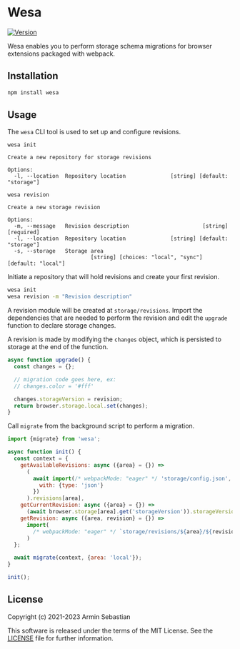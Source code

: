 # Wesa

[![Version](https://img.shields.io/npm/v/wesa.svg?colorB=007EC6)](https://www.npmjs.com/package/wesa)

Wesa enables you to perform storage schema migrations
for browser extensions packaged with webpack.

## Installation

```sh
npm install wesa
```

## Usage

The `wesa` CLI tool is used to set up and configure revisions.

```
wesa init

Create a new repository for storage revisions

Options:
  -l, --location  Repository location              [string] [default: "storage"]
```

```
wesa revision

Create a new storage revision

Options:
  -m, --message   Revision description                       [string] [required]
  -l, --location  Repository location              [string] [default: "storage"]
  -s, --storage   Storage area
                          [string] [choices: "local", "sync"] [default: "local"]
```

Initiate a repository that will hold revisions and create your first revision.

```sh
wesa init
wesa revision -m "Revision description"
```

A revision module will be created at `storage/revisions`.
Import the dependencies that are needed to perform the revision
and edit the `upgrade` function to declare storage changes.

A revision is made by modifying the `changes` object, which is persisted
to storage at the end of the function.

```js
async function upgrade() {
  const changes = {};

  // migration code goes here, ex:
  // changes.color = '#fff'

  changes.storageVersion = revision;
  return browser.storage.local.set(changes);
}
```

Call `migrate` from the background script to perform a migration.

```js
import {migrate} from 'wesa';

async function init() {
  const context = {
    getAvailableRevisions: async ({area} = {}) =>
      (
        await import(/* webpackMode: "eager" */ 'storage/config.json', {
          with: {type: 'json'}
        })
      ).revisions[area],
    getCurrentRevision: async ({area} = {}) =>
      (await browser.storage[area].get('storageVersion')).storageVersion,
    getRevision: async ({area, revision} = {}) =>
      import(
        /* webpackMode: "eager" */ `storage/revisions/${area}/${revision}.js`
      )
  };

  await migrate(context, {area: 'local'});
}

init();
```

## License

Copyright (c) 2021-2023 Armin Sebastian

This software is released under the terms of the MIT License.
See the [LICENSE](LICENSE) file for further information.
